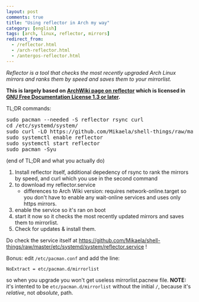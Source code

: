 ```yaml
---
layout: post
comments: true
title: "Using reflector in Arch my way"
category: [english]
tags: [arch, linux, reflector, mirrors]
redirect_from:
  - /reflector.html
  - /arch-reflector.html
  - /antergos-reflector.html
---
```


*Reflector is a tool that checks the most recently upgraded Arch Linux
 mirrors and ranks them by speed and saves them to your mirrorlist.*

**This is largely based on [ArchWiki page on reflector] which is licensed
in [GNU Free Documentation License 1.3 or later].**

[ArchWiki page on reflector]:https://wiki.archlinux.org/index.php/Reflector
[GNU Free Documentation License 1.3 or later]:http://www.gnu.org/copyleft/fdl.html

TL;DR commands:

<pre>
sudo pacman --needed -S reflector rsync curl
cd /etc/systemd/system/
sudo curl -LO https://github.com/Mikaela/shell-things/raw/master/etc/systemd/system/reflector.service
sudo systemctl enable reflector
sudo systemctl start reflector
sudo pacman -Syu
</pre>

(end of TL;DR and what you actually do)

1. Install reflector itself, additional depedency of rsync to rank the
   mirrors by speed, and curl which you use in the second command
2. to download my reflector.service
    * differences to Arch Wiki version: requires network-online.target
      so you don't have to enable any wait-online services and uses only
      https mirrors.
3. enable the service so it's ran on boot
4. start it now so it checks the most recently updated mirrors and
   saves them to mirrorlist.
5. Check for updates & install them.

Do check the service itself at https://github.com/Mikaela/shell-things/raw/master/etc/systemd/system/reflector.service !

Bonus: edit `/etc/pacman.conf` and add the line:

```
NoExtract = etc/pacman.d/mirrorlist
```

so when you upgrade you won't get useless mirrorlist.pacnew file. **NOTE:**
it's intented to be `etc/pacman.d/mirrorlist` without the initial `/`,
because it's *relative*, not *absolute*, path.
